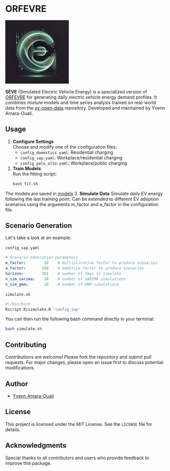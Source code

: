# ORFEVRE
<img src="logo.webp" alt="Package Logo" width="200">

**SEVE** (Simulated Electric Vehicle Energy) is a specialized version of [ORFEVRE](https://github.com/yvenn-amara/ORFEVRE) for generating daily electric vehicle energy demand profiles. It combines mixture models and time series analysis trained on real-world data from the [ev-open-data](https://github.com/yvenn-amara/ev-load-open-data) repository. Developed and maintained by Yvenn Amara-Ouali.

## Usage

1. **Configure Settings**  
   Choose and modify one of the configuration files:
   - `config_domestics.yaml`: Residential charging
   - `config_sap.yaml`: Workplace/residential charging
   - `config_palo_alto.yaml`: Workplace/public charging
2. **Train Models**  
   Run the fitting script:
   ```bash
   bash fit.sh
  The models are saved in [models](./models)
3. **Simulate Data**
   Simulate daily EV energy following the last training point. Can be extended to different EV adoption scenarios using the arguments m_factor and a_factor in the configuration file.

## Scenario Generation

Let's take a look at an example:

`config_sap.yaml`
```config_sap.yaml
# Scenario Generation parameters
m_factor:        10    # multiplicative factor to produce scenarios
a_factor:       100    # additive factor to produce scenarios
horizon:        365    # number of days to simulate
n_sim_sarima:    10    # number of SARIMA simulations
n_sim_gmm:       10    # number of GMM simulations
```

`simulate.sh`
```simulate.sh
#!/bin/bash
Rscript R/simulate.R 'config_sap'
```

You can then run the following bash command directly in your terminal:

```bash
bash simulate.sh 
```

## Contributing

Contributions are welcome! Please fork the repository and submit pull requests. For major changes, please open an issue first to discuss potential modifications.

## Author

- [Yvenn Amara-Ouali](https://www.yvenn-amara.com/)

## License

This project is licensed under the MIT License. See the `LICENSE` file for details.

## Acknowledgments

Special thanks to all contributors and users who provide feedback to improve this package.
